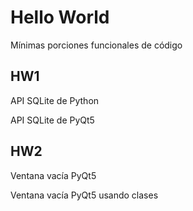 # Hello World
Mínimas porciones funcionales de código
## HW1
API SQLite de Python

API SQLite de PyQt5
## HW2
Ventana vacía PyQt5

Ventana vacía PyQt5 usando clases